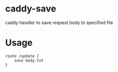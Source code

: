 # caddy-save
caddy handler to save request body to specified file

# Usage
```caddy
route /update {
	save body.txt
}
```
